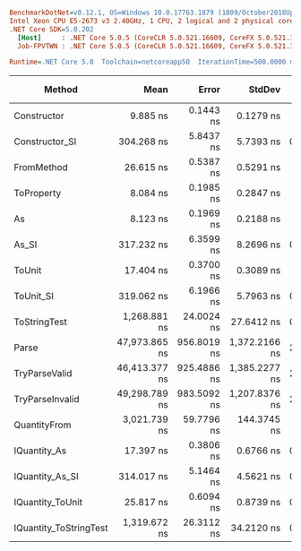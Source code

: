 ``` ini

BenchmarkDotNet=v0.12.1, OS=Windows 10.0.17763.1879 (1809/October2018Update/Redstone5)
Intel Xeon CPU E5-2673 v3 2.40GHz, 1 CPU, 2 logical and 2 physical cores
.NET Core SDK=5.0.202
  [Host]     : .NET Core 5.0.5 (CoreCLR 5.0.521.16609, CoreFX 5.0.521.16609), X64 RyuJIT
  Job-FPVTWN : .NET Core 5.0.5 (CoreCLR 5.0.521.16609, CoreFX 5.0.521.16609), X64 RyuJIT

Runtime=.NET Core 5.0  Toolchain=netcoreapp50  IterationTime=500.0000 ms  

```
|                 Method |          Mean |       Error |        StdDev |  Gen 0 |  Gen 1 | Gen 2 | Allocated |
|----------------------- |--------------:|------------:|--------------:|-------:|-------:|------:|----------:|
|            Constructor |      9.885 ns |   0.1443 ns |     0.1279 ns |      - |      - |     - |         - |
|         Constructor_SI |    304.268 ns |   5.8437 ns |     5.7393 ns | 0.0120 |      - |     - |     192 B |
|             FromMethod |     26.615 ns |   0.5387 ns |     0.5291 ns |      - |      - |     - |         - |
|             ToProperty |      8.084 ns |   0.1985 ns |     0.2847 ns |      - |      - |     - |         - |
|                     As |      8.123 ns |   0.1969 ns |     0.2188 ns |      - |      - |     - |         - |
|                  As_SI |    317.232 ns |   6.3599 ns |     8.2696 ns | 0.0121 |      - |     - |     192 B |
|                 ToUnit |     17.404 ns |   0.3700 ns |     0.3089 ns |      - |      - |     - |         - |
|              ToUnit_SI |    319.062 ns |   6.1966 ns |     5.7963 ns | 0.0121 |      - |     - |     192 B |
|           ToStringTest |  1,268.881 ns |  24.0024 ns |    27.6412 ns | 0.0587 |      - |     - |     944 B |
|                  Parse | 47,973.865 ns | 956.8019 ns | 1,372.2166 ns | 2.0653 | 0.0939 |     - |   33344 B |
|          TryParseValid | 46,413.377 ns | 925.4886 ns | 1,385.2277 ns | 2.0578 | 0.0895 |     - |   33320 B |
|        TryParseInvalid | 49,298.789 ns | 983.5092 ns | 1,207.8376 ns | 2.0883 |      - |     - |   32928 B |
|           QuantityFrom |  3,021.739 ns |  59.7796 ns |   144.3745 ns |      - |      - |     - |      56 B |
|           IQuantity_As |     17.397 ns |   0.3806 ns |     0.6766 ns | 0.0015 |      - |     - |      24 B |
|        IQuantity_As_SI |    314.017 ns |   5.1464 ns |     4.5621 ns | 0.0120 |      - |     - |     192 B |
|       IQuantity_ToUnit |     25.817 ns |   0.6094 ns |     0.8739 ns | 0.0035 |      - |     - |      56 B |
| IQuantity_ToStringTest |  1,319.672 ns |  26.3112 ns |    34.2120 ns | 0.0590 |      - |     - |     944 B |
